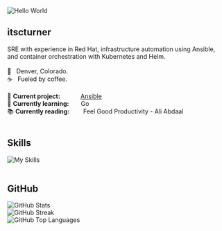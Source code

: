 
![Hello World](https://readme-typing-svg.herokuapp.com?font=Fira+Code&size=50&pause=1000&color=DD7878&center=true&vCenter=true&width=600&height=75&lines=Hello%2C+World+%F0%9F%91%8B)
<br>

itscturner
---

SRE with experience in Red Hat, infrastructure automation using Ansible, and container orchestration with Kubernetes and Helm. <br>
<br>
📍&nbsp;&nbsp;&nbsp;Denver, Colorado. <br>
☕&nbsp;&nbsp;&nbsp;Fueled by coffee. <br>
<br>
🔭 **Current project:** &nbsp;&nbsp;&nbsp;&nbsp;&nbsp;&nbsp;&nbsp;&nbsp;&nbsp;&nbsp;&nbsp;[Ansible](https://github.com/itscturner/ansible) <br>
🌱 **Currently learning:** &nbsp;&nbsp;&nbsp;&nbsp;&nbsp;&nbsp;Go <br>
📚 **Currently reading:** &nbsp;&nbsp;&nbsp;&nbsp;&nbsp;&nbsp;&nbsp;Feel Good Productivity - Ali Abdaal <br>
<br>

Skills
---

![My Skills](https://skillicons.dev/icons?i=ansible,aws,bash,docker,git,jenkins,kubernetes,redhat) <br>
<br>

GitHub
---

![GitHub Stats](https://github-readme-stats.vercel.app/api?username=itscturner&show_icons=true&rank_icon=github&title_color=DD7878&text_color=4c4f69&icon_color=DD7878&border_color=4c4f69&ring_color=DD7878&card_width=500) <br>
![GitHub Streak](https://streak-stats.demolab.com?user=itscturner&border=4C4F69&stroke=4C4F69&fire=DD7878&ring=DD7878&currStreakLabel=DD7878&currStreakNum=4C4F69&sideNums=DD7878&dates=4C4F69&card_width=500) <br>
![GitHub Top Languages](https://github-readme-stats.vercel.app/api/top-langs/?username=itscturner&hide_progress=true&title_color=DD7878&text_color=4c4f69&border_color=4c4f69&langs_count=8&card_width=500) <br>

